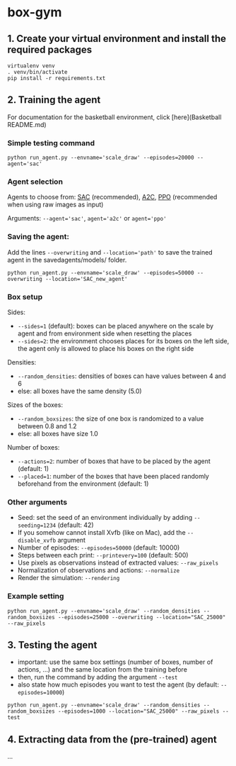 # box-gym

## 1. Create your virtual environment and install the required packages

```
virtualenv venv
. venv/bin/activate
pip install -r requirements.txt
```

## 2. Training the agent 
For documentation for the basketball environment, click [here](Basketball README.md)

### Simple testing command

```
python run_agent.py --envname='scale_draw' --episodes=20000 --agent='sac' 
```

### Agent selection
Agents to choose from: [SAC](https://stable-baselines3.readthedocs.io/en/master/modules/sac.html) (recommended), [A2C](https://stable-baselines3.readthedocs.io/en/master/modules/a2c.html), [PPO](https://stable-baselines3.readthedocs.io/en/master/modules/ppo.html) (recommended when using raw images as input)

Arguments: ```--agent='sac'```, ```agent='a2c'``` or ```agent='ppo'```

### Saving the agent:
Add the lines ```--overwriting``` and ```--location='path'``` to save the trained agent in the savedagents/models/ folder.

```
python run_agent.py --envname='scale_draw' --episodes=50000 --overwriting --location='SAC_new_agent'
```

### Box setup
Sides: 
* ```--sides=1``` (default): boxes can be placed anywhere on the scale by agent and from environment side when resetting the places 
* ```--sides=2```: the environment chooses places for its boxes on the left side, the agent only is allowed to place his boxes on the right side

Densities:
* ```--random_densities```: densities of boxes can have values between 4 and 6
* else: all boxes have the same density (5.0)

Sizes of the boxes:
* ```--random_boxsizes```: the size of one box is randomized to a value between 0.8 and 1.2
* else: all boxes have size 1.0

Number of boxes:
* ```--actions=2```: number of boxes that have to be placed by the agent (default: 1)
* ```--placed=1```: number of the boxes that have been placed randomly beforehand from the environment (default: 1)


### Other arguments
* Seed: set the seed of an environment individually by adding ```--seeding=1234``` (default: 42)
* If you somehow cannot install Xvfb (like on Mac), add the ```--disable_xvfb``` argument
* Number of episodes: ```--episodes=50000``` (default: 10000)
* Steps between each print: ```--printevery=100``` (default: 500)
* Use pixels as observations instead of extracted values: ```--raw_pixels```
* Normalization of observations and actions: ```--normalize```
* Render the simulation: ```--rendering```

### Example setting
```
python run_agent.py --envname='scale_draw' --random_densities --random_boxsizes --episodes=25000 --overwriting --location="SAC_25000" --raw_pixels
```

## 3. Testing the agent 

* important: use the same box settings (number of boxes, number of actions, ...) and the same location from the training before
* then, run the command by adding the argument ```--test```
* also state how much episodes you want to test the agent (by default: ```--episodes=10000```)
```
python run_agent.py --envname='scale_draw' --random_densities --random_boxsizes --episodes=1000 --location="SAC_25000" --raw_pixels --test
```

## 4. Extracting data from the (pre-trained) agent

...
